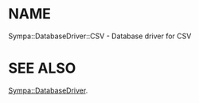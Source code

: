 # NAME

Sympa::DatabaseDriver::CSV - Database driver for CSV

# SEE ALSO

[Sympa::DatabaseDriver](./Sympa::DatabaseDriver.3.md).
